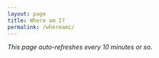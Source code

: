 ```yaml
---
layout: page
title: Where am I?
permalink: /whereami/
---
```


<div id="widget"></div>

<!--Google Maps v3 API -->
<script type="text/javascript" src="https://maps.googleapis.com/maps/api/js?key=AIzaSyDycs5UAKebcWcT9UZzKcxrfnqzu84ygwg"></script>
<!-- jQuery, Note: Do not include this line if jQuery is already present -->
<script type="text/javascript" src="//ajax.googleapis.com/ajax/libs/jquery/1.11.0/jquery.min.js"></script> 
<script type="text/javascript" src="//d3ra5e5xmvzawh.cloudfront.net/live-widget/2.0/spot-main-min.js"></script>

<script type="text/javascript">
	$(function() {
		$('#widget').spotLiveWidget({ 
			feedId: '0BbHkTrRsS3Dj46lIpeNSm0yriMQguWz0',
			mapType: 'ROADMAP',
			width: 800,
			height: 500,
      			showLegend: false,
			autoRefresh: 10
		});
	});
</script>

_This page auto-refreshes every 10 minutes or so._

